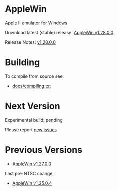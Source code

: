 AppleWin
========

Apple II emulator for Windows


Download latest (stable) release: [AppleWin v1.28.0.0](https://github.com/AppleWin/AppleWin/releases/download/v1.28.0.0/AppleWin1.28.0.0.zip)

Release Notes: [v1.28.0.0](https://github.com/AppleWin/AppleWin/releases/tag/v1.28.0.0)


Building
========
To compile from source see:

* [docs/compiling.txt](https://github.com/AppleWin/AppleWin/blob/master/docs/compiling.txt)


Next Version
============
Experimental build: pending

Please report [new issues](https://github.com/AppleWin/AppleWin/issues/new)


Previous Versions
=================

* [AppleWin v1.27.0.0](https://github.com/AppleWin/AppleWin/releases/download/v1.27.0.0/AppleWin1.27.0.0.zip)

Last pre-NTSC change:

* [AppleWin v1.25.0.4](https://github.com/AppleWin/AppleWin/releases/download/v1.25.0.4/AppleWin1.25.0.4.zip)
